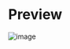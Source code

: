 # Preview

![image](https://github.com/user-attachments/assets/9221bd33-abf3-4aae-9576-419a86d14068)
